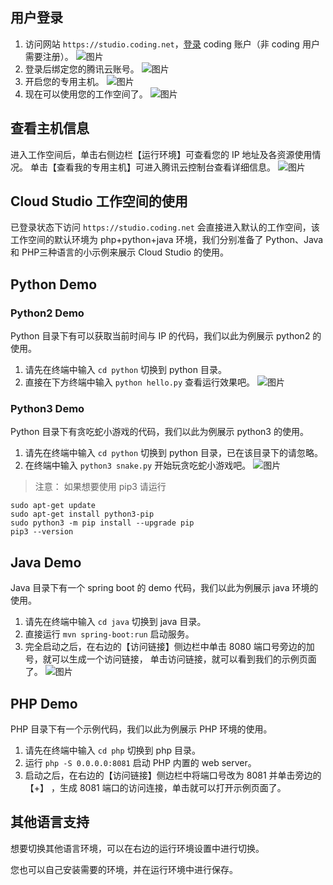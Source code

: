 ## 用户登录
1. 访问网站 ``https://studio.coding.net``，[登录](https://studio.coding.net) coding 账户（非 coding 用户需要注册）。
![图片](https://dn-coding-net-production-pp.qbox.me/f6510a3c-bf33-4457-b658-57ca54aebff8.png)
2. 登录后绑定您的腾讯云账号。
![图片](https://dn-coding-net-production-pp.qbox.me/e180a10f-5040-42ef-81b5-31093631247d.png)
3. 开启您的专用主机。
![图片](https://dn-coding-net-production-pp.qbox.me/031989f6-7ab3-46fc-87a2-2b620c5fc059.png)
4. 现在可以使用您的工作空间了。
![图片](https://dn-coding-net-production-pp.qbox.me/f63f83ac-5683-4ccc-90ae-63dc9592de43.png)

## 查看主机信息
进入工作空间后，单击右侧边栏【运行环境】可查看您的 IP 地址及各资源使用情况。
单击【查看我的专用主机】可进入腾讯云控制台查看详细信息。
![图片](https://dn-coding-net-production-pp.qbox.me/4803f689-3df6-4e73-b8f8-a0c2086f2695.png)

## Cloud Studio 工作空间的使用
已登录状态下访问 ``https://studio.coding.net`` 会直接进入默认的工作空间，该工作空间的默认环境为 php+python+java 环境，我们分别准备了 Python、Java 和 PHP三种语言的小示例来展示 Cloud Studio 的使用。
## Python Demo
### Python2 Demo
Python 目录下有可以获取当前时间与 IP 的代码，我们以此为例展示 python2 的使用。
1. 请先在终端中输入 `cd python` 切换到 python 目录。
2. 直接在下方终端中输入 `python hello.py` 查看运行效果吧。
![图片](https://dn-coding-net-production-pp.qbox.me/464b106a-2ff0-4068-ae85-ee7486458f44.png)

### Python3 Demo

Python 目录下有贪吃蛇小游戏的代码，我们以此为例展示 python3 的使用。
1. 请先在终端中输入 `cd python` 切换到 python 目录，已在该目录下的请忽略。
2. 在终端中输入 `python3 snake.py` 开始玩贪吃蛇小游戏吧。
![图片](https://dn-coding-net-production-pp.qbox.me/c35405d5-62ba-4fb6-80d3-d7ee5376b73e.png)

>注意：
>如果想要使用 pip3 请运行
```
sudo apt-get update
sudo apt-get install python3-pip
sudo python3 -m pip install --upgrade pip
pip3 --version
```

## Java Demo

Java 目录下有一个 spring boot 的 demo 代码，我们以此为例展示 java 环境的使用。
1. 请先在终端中输入 `cd java` 切换到 java 目录。
2. 直接运行 `mvn spring-boot:run` 启动服务。
3. 完全启动之后，在右边的【访问链接】侧边栏中单击 8080 端口号旁边的加号，就可以生成一个访问链接，
单击访问链接，就可以看到我们的示例页面了。
![图片](https://dn-coding-net-production-pp.qbox.me/62177c52-3f04-45f4-9f46-260e47efdcdb.jpeg)


## PHP Demo

PHP 目录下有一个示例代码，我们以此为例展示 PHP 环境的使用。

1. 请先在终端中输入 `cd php` 切换到 php 目录。
2. 运行 `php -S 0.0.0.0:8081` 启动 PHP 内置的 web server。
3. 启动之后，在右边的【访问链接】侧边栏中将端口号改为 8081 并单击旁边的【+】
，生成 8081 端口的访问连接，单击就可以打开示例页面了。

## 其他语言支持

想要切换其他语言环境，可以在右边的运行环境设置中进行切换。

您也可以自己安装需要的环境，并在运行环境中进行保存。


